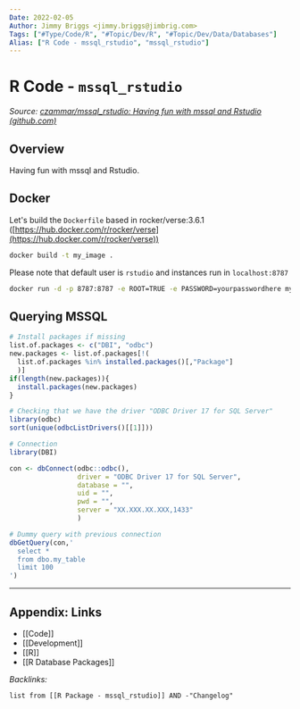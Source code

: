 ```yaml
---
Date: 2022-02-05
Author: Jimmy Briggs <jimmy.briggs@jimbrig.com>
Tags: ["#Type/Code/R", "#Topic/Dev/R", "#Topic/Dev/Data/Databases"]
Alias: ["R Code - mssql_rstudio", "mssql_rstudio"]
---
```


# R Code - `mssql_rstudio`

*Source: [czammar/mssql_rstudio: Having fun with mssql and Rstudio (github.com)](https://github.com/czammar/mssql_rstudio)*

## Overview

Having fun with mssql and Rstudio.

## Docker

Let's build the `Dockerfile` based in rocker/verse:3.6.1 ([https://hub.docker.com/r/rocker/verse](https://hub.docker.com/r/rocker/verse))

```bash
docker build -t my_image .
```

Please note that default user is `rstudio` and instances run in `localhost:8787`

```bash
docker run -d -p 8787:8787 -e ROOT=TRUE -e PASSWORD=yourpasswordhere my_image
```

## Querying MSSQL

```R
# Install packages if missing
list.of.packages <- c("DBI", "odbc")
new.packages <- list.of.packages[!(
  list.of.packages %in% installed.packages()[,"Package"]
  )]
if(length(new.packages)){
  install.packages(new.packages)
}

# Checking that we have the driver "ODBC Driver 17 for SQL Server"
library(odbc)
sort(unique(odbcListDrivers()[[1]]))

# Connection
library(DBI)

con <- dbConnect(odbc::odbc(),
                 driver = "ODBC Driver 17 for SQL Server",
                 database = "",
                 uid = "",
                 pwd = "",
                 server = "XX.XXX.XX.XXX,1433"
                 )

# Dummy query with previous connection
dbGetQuery(con,'
  select *
  from dbo.my_table
  limit 100
')
```

***

## Appendix: Links

- [[Code]]
- [[Development]]
- [[R]]
- [[R Database Packages]]


*Backlinks:*

```dataview
list from [[R Package - mssql_rstudio]] AND -"Changelog"
```